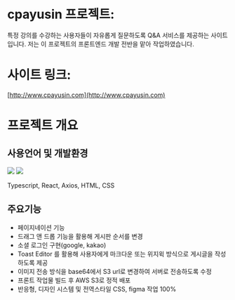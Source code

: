  # cpayusin 프로젝트: 
특정 강의를 수강하는 사용자들이 자유롭게 질문하도록 Q&A 서비스를 제공하는 사이트입니다. 
저는 이 프로젝트의 프론트엔드 개발 전반을 맡아 작업하였습니다. 

# 사이트 링크: 
[http://www.cpayusin.com](http://www.cpayusin.com)

# 프로젝트 개요

## 사용언어 및 개발환경	
<a href="" target="_blank"><img src="https://img.shields.io/badge/typescript-3178C6?style=for-the-badge&logo=typescript&logoColor=000"/></a>
<a href="" target="_blank"><img src="https://img.shields.io/badge/react-61DAFB?style=for-the-badge&logo=react&logoColor=000"/></a>

Typescript, React, Axios, HTML, CSS

## 주요기능	
- 페이지네이션 기능
- 드래그 앤 드롭 기능을 활용해 게시판 순서를 변경
- 소셜 로그인 구현(google, kakao)
- Toast Editor 를 활용해 사용자에게 마크다운 또는 위지윅 방식으로 게시글을 작성하도록 제공
- 이미지 전송 방식을 base64에서 S3 url로 변경하여 서버로 전송하도록 수정 
- 프론트 작업물 빌드 후 AWS S3로 정적 배포
- 반응형, 디자인 시스템 및 전역스타일 CSS, figma 작업 100%
